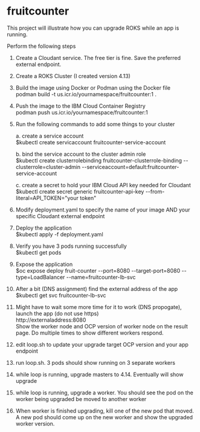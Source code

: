# fruitcounter
This project will illustrate how you can upgrade ROKS while an app is running.

Perform the following steps
1. Create a Cloudant service. The free tier is fine. Save the preferred external endpoint.
2. Create a ROKS Cluster (I created version 4.13)
3. Build the image using Docker or Podman using the Docker file <br>
   podman build -t us.icr.io/yournamespace/fruitcounter:1 .
4. Push the image to the IBM Cloud Container Registry <br>
   podman push us.icr.io/yournamespace/fruitcounter:1
5. Run the following commands to add some things to your cluster

    a. create a service account <br>
    $kubectl create servicaccount fruitcounter-service-account

    b. bind the service account to the cluster admin role <br>
    $kubectl create clusterrolebinding fruitcounter-clusterrole-binding --clusterrole=cluster-admin --serviceaccount=default:fruitcounter-service-account

    c. create a secret to hold your IBM Cloud API key needed for Cloudant<br>
    $kubectl create secret generic fruitcounter-api-key --from-literal=API_TOKEN="your token"

6. Modify deployment.yaml to specify the name of your image AND your specific Cloudant external endpoint
7. Deploy the application <br>
   $kubectl apply -f deployment.yaml
8. Verify you have 3 pods running successfully <br>
   $kubectl get pods
9. Expose the application <br>
   $oc expose deploy fruit-counter --port=8080 --target-port=8080 --type=LoadBalancer --name=fruitcounter-lb-svc
10. After a bit (DNS assignment) find the external address of the app <br>
   $kubectl get svc fruitcounter-lb-svc
11. Might have to wait some more time for it to work (DNS propogate), launch the app (do not use https) <br>
   http://externaladdress:8080 <br>
   Show the worker node and OCP version of worker node on the result page. Do multiple times to show different workers respond.
12. edit loop.sh to update your upgrade target OCP version and your app endpoint
13. run loop.sh. 3 pods should show running on 3 separate workers
14. while loop is running, upgrade masters to 4.14. Eventually will show upgrade
15. while loop is running, upgrade a worker. You should see the pod on the worker being upgraded be moved to another worker
16. When worker is finished upgrading, kill one of the new pod that moved. A new pod should come up on the new worker and show the upgraded worker version.

